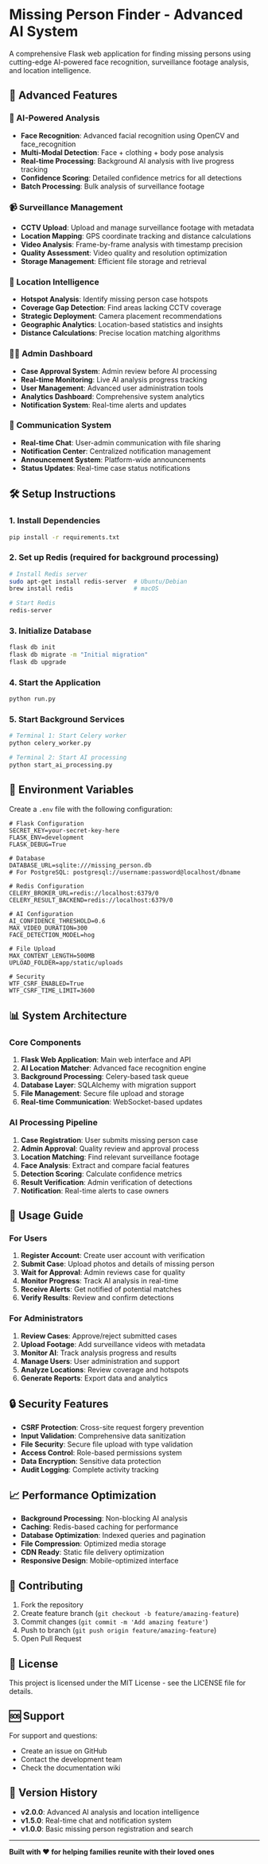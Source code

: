 # Missing Person Finder - Advanced AI System

A comprehensive Flask web application for finding missing persons using cutting-edge AI-powered face recognition, surveillance footage analysis, and location intelligence.

## 🚀 Advanced Features

### 🤖 AI-Powered Analysis
- **Face Recognition**: Advanced facial recognition using OpenCV and face_recognition
- **Multi-Modal Detection**: Face + clothing + body pose analysis
- **Real-time Processing**: Background AI analysis with live progress tracking
- **Confidence Scoring**: Detailed confidence metrics for all detections
- **Batch Processing**: Bulk analysis of surveillance footage

### 📹 Surveillance Management
- **CCTV Upload**: Upload and manage surveillance footage with metadata
- **Location Mapping**: GPS coordinate tracking and distance calculations
- **Video Analysis**: Frame-by-frame analysis with timestamp precision
- **Quality Assessment**: Video quality and resolution optimization
- **Storage Management**: Efficient file storage and retrieval

### 📍 Location Intelligence
- **Hotspot Analysis**: Identify missing person case hotspots
- **Coverage Gap Detection**: Find areas lacking CCTV coverage
- **Strategic Deployment**: Camera placement recommendations
- **Geographic Analytics**: Location-based statistics and insights
- **Distance Calculations**: Precise location matching algorithms

### 👨‍💼 Admin Dashboard
- **Case Approval System**: Admin review before AI processing
- **Real-time Monitoring**: Live AI analysis progress tracking
- **User Management**: Advanced user administration tools
- **Analytics Dashboard**: Comprehensive system analytics
- **Notification System**: Real-time alerts and updates

### 💬 Communication System
- **Real-time Chat**: User-admin communication with file sharing
- **Notification Center**: Centralized notification management
- **Announcement System**: Platform-wide announcements
- **Status Updates**: Real-time case status notifications

## 🛠️ Setup Instructions

### 1. Install Dependencies
```bash
pip install -r requirements.txt
```

### 2. Set up Redis (required for background processing)
```bash
# Install Redis server
sudo apt-get install redis-server  # Ubuntu/Debian
brew install redis                 # macOS

# Start Redis
redis-server
```

### 3. Initialize Database
```bash
flask db init
flask db migrate -m "Initial migration"
flask db upgrade
```

### 4. Start the Application
```bash
python run.py
```

### 5. Start Background Services
```bash
# Terminal 1: Start Celery worker
python celery_worker.py

# Terminal 2: Start AI processing
python start_ai_processing.py
```

## 🔧 Environment Variables

Create a `.env` file with the following configuration:

```env
# Flask Configuration
SECRET_KEY=your-secret-key-here
FLASK_ENV=development
FLASK_DEBUG=True

# Database
DATABASE_URL=sqlite:///missing_person.db
# For PostgreSQL: postgresql://username:password@localhost/dbname

# Redis Configuration
CELERY_BROKER_URL=redis://localhost:6379/0
CELERY_RESULT_BACKEND=redis://localhost:6379/0

# AI Configuration
AI_CONFIDENCE_THRESHOLD=0.6
MAX_VIDEO_DURATION=300
FACE_DETECTION_MODEL=hog

# File Upload
MAX_CONTENT_LENGTH=500MB
UPLOAD_FOLDER=app/static/uploads

# Security
WTF_CSRF_ENABLED=True
WTF_CSRF_TIME_LIMIT=3600
```

## 📊 System Architecture

### Core Components
1. **Flask Web Application**: Main web interface and API
2. **AI Location Matcher**: Advanced face recognition engine
3. **Background Processing**: Celery-based task queue
4. **Database Layer**: SQLAlchemy with migration support
5. **File Management**: Secure file upload and storage
6. **Real-time Communication**: WebSocket-based updates

### AI Processing Pipeline
1. **Case Registration**: User submits missing person case
2. **Admin Approval**: Quality review and approval process
3. **Location Matching**: Find relevant surveillance footage
4. **Face Analysis**: Extract and compare facial features
5. **Detection Scoring**: Calculate confidence metrics
6. **Result Verification**: Admin verification of detections
7. **Notification**: Real-time alerts to case owners

## 🎯 Usage Guide

### For Users
1. **Register Account**: Create user account with verification
2. **Submit Case**: Upload photos and details of missing person
3. **Wait for Approval**: Admin reviews case for quality
4. **Monitor Progress**: Track AI analysis in real-time
5. **Receive Alerts**: Get notified of potential matches
6. **Verify Results**: Review and confirm detections

### For Administrators
1. **Review Cases**: Approve/reject submitted cases
2. **Upload Footage**: Add surveillance videos with metadata
3. **Monitor AI**: Track analysis progress and results
4. **Manage Users**: User administration and support
5. **Analyze Locations**: Review coverage and hotspots
6. **Generate Reports**: Export data and analytics

## 🔒 Security Features

- **CSRF Protection**: Cross-site request forgery prevention
- **Input Validation**: Comprehensive data sanitization
- **File Security**: Secure file upload with type validation
- **Access Control**: Role-based permissions system
- **Data Encryption**: Sensitive data protection
- **Audit Logging**: Complete activity tracking

## 📈 Performance Optimization

- **Background Processing**: Non-blocking AI analysis
- **Caching**: Redis-based caching for performance
- **Database Optimization**: Indexed queries and pagination
- **File Compression**: Optimized media storage
- **CDN Ready**: Static file delivery optimization
- **Responsive Design**: Mobile-optimized interface

## 🤝 Contributing

1. Fork the repository
2. Create feature branch (`git checkout -b feature/amazing-feature`)
3. Commit changes (`git commit -m 'Add amazing feature'`)
4. Push to branch (`git push origin feature/amazing-feature`)
5. Open Pull Request

## 📝 License

This project is licensed under the MIT License - see the LICENSE file for details.

## 🆘 Support

For support and questions:
- Create an issue on GitHub
- Contact the development team
- Check the documentation wiki

## 🔄 Version History

- **v2.0.0**: Advanced AI analysis and location intelligence
- **v1.5.0**: Real-time chat and notification system
- **v1.0.0**: Basic missing person registration and search

---

**Built with ❤️ for helping families reunite with their loved ones**
